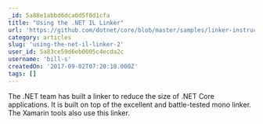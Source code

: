 ```yaml
---
_id: 5a88e1abbd6dca0d5f0d1cfa
title: "Using the .NET IL Linker"
url: 'https://github.com/dotnet/core/blob/master/samples/linker-instructions.md'
category: articles
slug: 'using-the-net-il-linker-2'
user_id: 5a83ce59d6eb0005c4ecda2c
username: 'bill-s'
createdOn: '2017-09-02T07:20:18.000Z'
tags: []
---
```


The .NET team has built a linker to reduce the size of .NET Core applications. It is built on top of the excellent and battle-tested mono linker. The Xamarin tools also use this linker.
